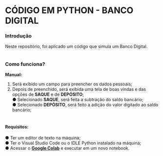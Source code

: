 # CÓDIGO EM PYTHON - BANCO DIGITAL

<h3>Introdução </h3>
</strong> Neste repositório, foi aplicado um código que simula um Banco Digital. <br>


# <h3>Como funciona? </h3>
<strong>Manual:</strong>
1) Será exibido um campo para preencher os dados pessoais; <br>
2) Depois de preenchido, será exibida uma tela de boas vindas e das opções de <b>SAQUE</b> e de <b>DEPÓSITO</b>; <br>
   ● Selecionado <b>SAQUE</b>, será feita a subtração do saldo bancário; <br>
   ● Selecionado <b>DEPÓSITO</b>, será feito a adição do valor digitado ao saldo bancário; <br>

# <h4>Requisitos:
● Ter um editor de texto na máquina; <br>
● Ter o Visual Studio Code ou o IDLE Python instalado na máquina; <br>
● Acessar o <strong><a href="https://colab.research.google.com/">Google Colab</a></strong> e executar em um novo notebook. </h4>
